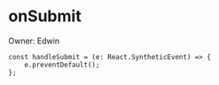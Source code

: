 # onSubmit

Owner: Edwin

```tsx
const handleSubmit = (e: React.SyntheticEvent) => { 
	e.preventDefault(); 
};
```